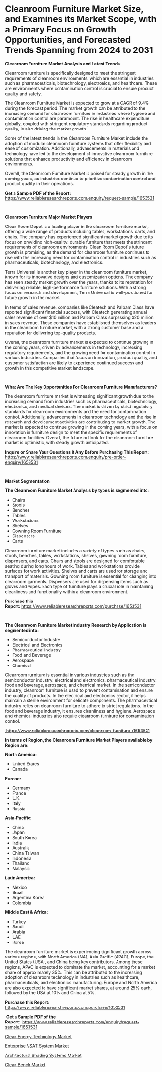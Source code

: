 <p><h1>Cleanroom Furniture Market Size, and Examines its Market Scope, with a Primary Focus on Growth Opportunities, and Forecasted Trends Spanning from 2024 to 2031</h1></p><p><strong>Cleanroom Furniture Market Analysis and Latest Trends</strong></p>
<p><p>Cleanroom furniture is specifically designed to meet the stringent requirements of cleanroom environments, which are essential in industries such as pharmaceuticals, biotechnology, electronics, and healthcare. These are environments where contamination control is crucial to ensure product quality and safety.</p><p>The Cleanroom Furniture Market is expected to grow at a CAGR of 9.4% during the forecast period. The market growth can be attributed to the increasing demand for cleanroom furniture in industries where hygiene and contamination control are paramount. The rise in healthcare expenditure globally, coupled with stringent regulatory standards regarding product quality, is also driving the market growth.</p><p>Some of the latest trends in the Cleanroom Furniture Market include the adoption of modular cleanroom furniture systems that offer flexibility and ease of customization. Additionally, advancements in materials and technology have led to the development of innovative cleanroom furniture solutions that enhance productivity and efficiency in cleanroom environments.</p><p>Overall, the Cleanroom Furniture Market is poised for steady growth in the coming years, as industries continue to prioritize contamination control and product quality in their operations.</p></p>
<p><strong>Get a Sample PDF of the Report:&nbsp;</strong> <a href="https://www.reliableresearchreports.com/enquiry/request-sample/1653531">https://www.reliableresearchreports.com/enquiry/request-sample/1653531</a></p>
<p>&nbsp;</p>
<p><strong>Cleanroom Furniture Major Market Players</strong></p>
<p><p>Clean Room Depot is a leading player in the cleanroom furniture market, offering a wide range of products including tables, workstations, carts, and chairs. The company has experienced significant market growth due to its focus on providing high-quality, durable furniture that meets the stringent requirements of cleanroom environments. Clean Room Depot's future growth is promising, as the demand for cleanroom furniture continues to rise with the increasing need for contamination control in industries such as pharmaceuticals, biotechnology, and electronics.</p><p>Terra Universal is another key player in the cleanroom furniture market, known for its innovative designs and customization options. The company has seen steady market growth over the years, thanks to its reputation for delivering reliable, high-performance furniture solutions. With a strong focus on research and development, Terra Universal is well-positioned for future growth in the market.</p><p>In terms of sales revenue, companies like Cleatech and Palbam Class have reported significant financial success, with Cleatech generating annual sales revenue of over $10 million and Palbam Class surpassing $20 million in sales revenue. These companies have established themselves as leaders in the cleanroom furniture market, with a strong customer base and a reputation for delivering top-quality products.</p><p>Overall, the cleanroom furniture market is expected to continue growing in the coming years, driven by advancements in technology, increasing regulatory requirements, and the growing need for contamination control in various industries. Companies that focus on innovation, product quality, and customer satisfaction are likely to experience continued success and growth in this competitive market landscape.</p></p>
<p>&nbsp;</p>
<p><strong>What Are The Key Opportunities For Cleanroom Furniture Manufacturers?</strong></p>
<p><p>The cleanroom furniture market is witnessing significant growth due to the increasing demand from industries such as pharmaceuticals, biotechnology, electronics, and medical devices. The market is driven by strict regulatory standards for cleanroom environments and the need for contamination control. Additionally, advancements in cleanroom technology and the rise in research and development activities are contributing to market growth. The market is expected to continue growing in the coming years, with a focus on innovation in furniture design to meet the specific requirements of cleanroom facilities. Overall, the future outlook for the cleanroom furniture market is optimistic, with steady growth anticipated.</p></p>
<p><strong>Inquire or Share Your Questions If Any Before Purchasing This Report:</strong> <a href="https://www.reliableresearchreports.com/enquiry/pre-order-enquiry/1653531">https://www.reliableresearchreports.com/enquiry/pre-order-enquiry/1653531</a></p>
<p>&nbsp;</p>
<p><strong>Market Segmentation</strong></p>
<p><strong>The Cleanroom Furniture Market Analysis by types is segmented into:</strong></p>
<p><ul><li>Chairs</li><li>Stools</li><li>Benches</li><li>Tables</li><li>Workstations</li><li>Shelves</li><li>Gowning Room Furniture</li><li>Dispensers</li><li>Carts</li></ul></p>
<p><p>Cleanroom furniture market includes a variety of types such as chairs, stools, benches, tables, workstations, shelves, gowning room furniture, dispensers, and carts. Chairs and stools are designed for comfortable seating during long hours of work. Tables and workstations provide surfaces for work activities. Shelves and carts are used for storage and transport of materials. Gowning room furniture is essential for changing into cleanroom garments. Dispensers are used for dispensing items such as gloves and wipes. Each type of furniture plays a crucial role in maintaining cleanliness and functionality within a cleanroom environment.</p></p>
<p><strong>Purchase this Report:&nbsp;</strong><a href="https://www.reliableresearchreports.com/purchase/1653531">https://www.reliableresearchreports.com/purchase/1653531</a></p>
<p>&nbsp;</p>
<p><strong>The Cleanroom Furniture Market Industry Research by Application is segmented into:</strong></p>
<p><ul><li>Semiconductor Industry</li><li>Electrical and Electronics</li><li>Pharmaceutical Industry</li><li>Food and Beverage</li><li>Aerospace</li><li>Chemical</li></ul></p>
<p><p>Cleanroom furniture is essential in various industries such as the semiconductor industry, electrical and electronics, pharmaceutical industry, food and beverage, aerospace, and chemical market. In the semiconductor industry, cleanroom furniture is used to prevent contamination and ensure the quality of products. In the electrical and electronics sector, it helps maintain a sterile environment for delicate components. The pharmaceutical industry relies on cleanroom furniture to adhere to strict regulations. In the food and beverage industry, it ensures cleanliness and hygiene. Aerospace and chemical industries also require cleanroom furniture for contamination control.</p></p>
<p><a href="https://www.reliableresearchreports.com/cleanroom-furniture-r1653531">&nbsp;https://www.reliableresearchreports.com/cleanroom-furniture-r1653531</a></p>
<p><strong>In terms of Region, the Cleanroom Furniture Market Players available by Region are:</strong></p>
<p>
    <p> <strong> North America: </strong>
        <ul>
            <li>United States</li>
            <li>Canada</li>
        </ul>
        </p> 
    <p> <strong> Europe: </strong>
        <ul>
            <li>Germany</li>
            <li>France</li>
            <li>U.K.</li>
            <li>Italy</li>
            <li>Russia</li>
        </ul>
        </p> 
    <p> <strong> Asia-Pacific: </strong>
        <ul>
            <li>China</li>
            <li>Japan</li>
            <li>South Korea</li>
            <li>India</li>
            <li>Australia</li>
            <li>China Taiwan</li>
            <li>Indonesia</li>
            <li>Thailand</li>
            <li>Malaysia</li>
        </ul>
        </p> 
    <p> <strong> Latin America: </strong>
        <ul>
            <li>Mexico</li>
            <li>Brazil</li>
            <li>Argentina Korea</li>
            <li>Colombia</li>
        </ul>
        </p> 
    <p> <strong> Middle East & Africa: </strong>
        <ul>
            <li>Turkey</li>
            <li>Saudi</li>
            <li>Arabia</li>
            <li>UAE</li>
            <li>Korea</li>
        </ul>
    </p>
    </p>
<p><p>The cleanroom furniture market is experiencing significant growth across various regions, with North America (NA), Asia Pacific (APAC), Europe, the United States (USA), and China being key contributors. Among these regions, APAC is expected to dominate the market, accounting for a market share of approximately 35%. This can be attributed to the increasing adoption of cleanroom technology in industries such as healthcare, pharmaceuticals, and electronics manufacturing. Europe and North America are also expected to have significant market shares, at around 25% each, followed by the USA at 10% and China at 5%.</p></p>
<p><strong>Purchase this Report: </strong><a href="https://www.reliableresearchreports.com/purchase/1653531">https://www.reliableresearchreports.com/purchase/1653531</a></p>
<p>&nbsp;<strong>Get a Sample PDF of the Report:&nbsp;&nbsp;</strong><a href="https://www.reliableresearchreports.com/enquiry/request-sample/1653531">https://www.reliableresearchreports.com/enquiry/request-sample/1653531</a></p>
<p><strong></strong></p>
<p><p><a href="https://github.com/susanjprice2023/Market-Research-Report-List-1/blob/main/clean-energy-technology-market.md">Clean Energy Technology Market</a></p><p><a href="https://www.linkedin.com/pulse/decoding-enterprise-vsat-system-market-metrics-share-trends-growth-03gxf">Enterprise VSAT System Market</a></p><p><a href="https://www.linkedin.com/pulse/architectural-shading-systems-market-trends-analysis-forecasted-kykkf">Architectural Shading Systems Market</a></p><p><a href="https://github.com/RosemarieLeffler2023/Market-Research-Report-List-1/blob/main/clean-bench-market.md">Clean Bench Market</a></p></p>